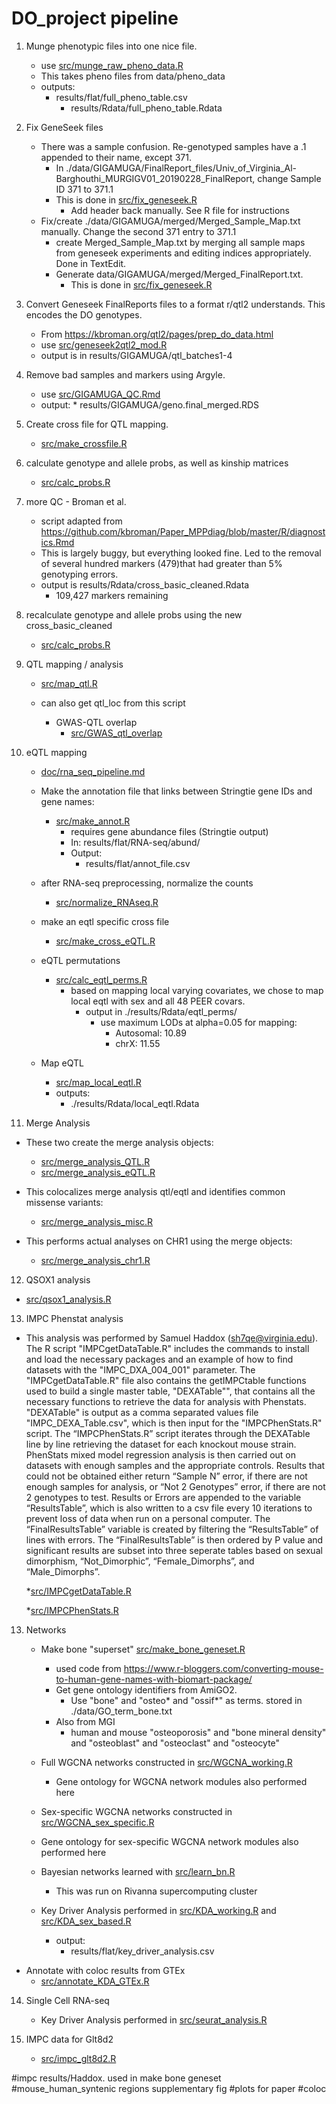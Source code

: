 # DO_project pipeline

1. Munge phenotypic files into one nice file.
	* use [src/munge_raw_pheno_data.R](../src/munge_raw_pheno_data.R)
    * This takes pheno files from data/pheno_data
	* outputs:
		 * results/flat/full_pheno_table.csv
         	 * results/Rdata/full_pheno_table.Rdata

2. Fix GeneSeek files
	* There was a sample confusion. Re-genotyped samples have a .1 appended to their name, except 371.
    	* In ./data/GIGAMUGA/FinalReport_files/Univ_of_Virginia_Al-Barghouthi_MURGIGV01_20190228_FinalReport, change Sample ID 371 to 371.1
        * This is done in [src/fix_geneseek.R](../src/fix_geneseek.R)
        	* Add header back manually. See R file for instructions
    * Fix/create ./data/GIGAMUGA/merged/Merged_Sample_Map.txt manually. Change the second 371 entry to 371.1
    	* create Merged_Sample_Map.txt by merging all sample maps from geneseek experiments and editing indices appropriately. Done in TextEdit.
        * Generate data/GIGAMUGA/merged/Merged_FinalReport.txt. 
        	* This is done in [src/fix_geneseek.R](../src/fix_geneseek.R)

3. Convert Geneseek FinalReports files to a format r/qtl2 understands. This encodes the DO genotypes.

    * From https://kbroman.org/qtl2/pages/prep_do_data.html
    * use [src/geneseek2qtl2_mod.R](../src/geneseek2qtl2_mod.R)
    * output is in results/GIGAMUGA/qtl_batches1-4

4. Remove bad samples and markers using Argyle.

    * use [src/GIGAMUGA_QC.Rmd](../src/GIGAMUGA_QC.Rmd)
    * output:
		  * results/GIGAMUGA/geno.final_merged.RDS


5. Create cross file for QTL mapping. 

    * [src/make_crossfile.R](../src/make_crossfile.R)

6. calculate genotype and allele probs, as well as kinship matrices 

	* [src/calc_probs.R](../src/calc_probs.R)

7. more QC - Broman et al.

    * script adapted from https://github.com/kbroman/Paper_MPPdiag/blob/master/R/diagnostics.Rmd
    * This is largely buggy, but everything looked fine. Led to the removal of several hundred markers (479)that had greater than 5% genotyping errors.
    * output is results/Rdata/cross_basic_cleaned.Rdata
    	* 109,427 markers remaining

8. recalculate genotype and allele probs using the new cross_basic_cleaned

    * [src/calc_probs.R](../src/calc_probs.R)




9. QTL mapping / analysis

    * [src/map_qtl.R](../src/map_qtl.R)
    * can also get qtl_loc from this script

		* GWAS-QTL overlap
		  * [src/GWAS_qtl_overlap](../src/GWAS_qtl_overlap.R)
        
    
   
10. eQTL mapping
    * [doc/rna_seq_pipeline.md](./rna_seq_pipeline.md)

    * Make the annotation file that links between Stringtie gene IDs and gene names:
      * [src/make_annot.R](../src/make_annot.R)
        * requires gene abundance files (Stringtie output)
        * In: results/flat/RNA-seq/abund/
        * Output:
          * results/flat/annot_file.csv
    
    * after RNA-seq preprocessing, normalize the counts
    	* [src/normalize_RNAseq.R](../src/normalize_RNAseq.R)

    * make an eqtl specific cross file
        * [src/make_cross_eQTL.R](../src/make_cross_eQTL.R)

    * eQTL permutations
      * [src/calc_eqtl_perms.R](../src/calc_eqtl_perms.R)
    	* based on mapping local varying covariates, we chose to map local
            eqtl with sex and all 48 PEER covars.
        	* output in ./results/Rdata/eqtl_perms/  
                * use maximum LODs at alpha=0.05 for mapping:
                    * Autosomal: 10.89
                    * chrX: 11.55

    * Map eQTL

    	* [src/map_local_eqtl.R](../src/map_local_eqtl.R)
    	* outputs: 
        	* ./results/Rdata/local_eqtl.Rdata
        
 
11. Merge Analysis 
  * These two create the merge analysis objects:
    * [src/merge_analysis_QTL.R](../src/merge_analysis_QTL.R)
    * [src/merge_analysis_eQTL.R](../src/merge_analysis_eQTL.R)
    
  * This colocalizes merge analysis qtl/eqtl and identifies common missense variants:
  
    * [src/merge_analysis_misc.R](../src/merge_analysis_misc.R)
 
  * This performs actual analyses on CHR1 using the merge objects:
  
    * [src/merge_analysis_chr1.R](../src/merge_analysis_chr1.R)


12. QSOX1 analysis
  * [src/qsox1_analysis.R](../src/qsox1_analysis.R)
  
  
13. IMPC Phenstat analysis
  * This analysis was performed by Samuel Haddox (sh7qe@virginia.edu). The R script "IMPCgetDataTable.R" includes the commands to install and load the necessary packages and an example of how to find datasets with the "IMPC_DXA_004_001" parameter. The "IMPCgetDataTable.R" file also contains the getIMPCtable functions used to build a single master table, "DEXATable"", that contains all the necessary functions to retrieve the data for analysis with Phenstats. "DEXATable" is output as a comma separated values file "IMPC_DEXA_Table.csv", which is then input for the "IMPCPhenStats.R" script.
  The “IMPCPhenStats.R” script iterates through the DEXATable line by line retrieving the
dataset for each knockout mouse strain. PhenStats mixed model regression analysis is then
carried out on datasets with enough samples and the appropriate controls. Results that could
not be obtained either return “Sample N” error, if there are not enough samples for analysis, or
“Not 2 Genotypes” error, if there are not 2 genotypes to test. Results or Errors are appended to
the variable “ResultsTable”, which is also written to a csv file every 10 iterations to prevent loss
of data when run on a personal computer. The “FinalResultsTable” variable is created by
filtering the “ResultsTable” of lines with errors. The “FinalResultsTable” is then ordered by P
value and significant results are subset into three seperate tables based on sexual dimorphism,
“Not_Dimorphic”, “Female_Dimorphs”, and “Male_Dimorphs”.

    *[src/IMPCgetDataTable.R](../src/IMPCgetDataTable.R)
    
    *[src/IMPCPhenStats.R](../src/IMPCPhenStats.R)



13. Networks
    
    * Make bone "superset" [src/make_bone_geneset.R](../src/make_bone_geneset.R)
		* used code from https://www.r-bloggers.com/converting-mouse-to-human-gene-names-with-biomart-package/
        * Get gene ontology identifiers from AmiGO2.
            * Use "bone" and "osteo* and "ossif*" as terms. stored in ./data/GO_term_bone.txt
        * Also from MGI
        	* human and mouse "osteoporosis" and "bone mineral density" and "osteoblast" and "osteoclast" and "osteocyte"
  
  
    * Full WGCNA networks constructed in [src/WGCNA_working.R](../src/WGCNA_working.R)
    	* Gene ontology for WGCNA network modules also performed here
    

        
    * Sex-specific WGCNA networks constructed in [src/WGCNA_sex_specific.R](../src/WGCNA_sex_specific.R)
    * Gene ontology for sex-specific WGCNA network modules also performed here
    

	* Bayesian networks learned with [src/learn_bn.R](../src/learn_bn.R)
      * This was run on Rivanna supercomputing cluster

    * Key Driver Analysis performed in [src/KDA_working.R](../src/KDA_working.R) and [src/KDA_sex_based.R](../src/KDA_sex_based.R)
      * output:
      	* results/flat/key_driver_analysis.csv
    
   * Annotate with coloc results from GTEx
      * [src/annotate_KDA_GTEx.R](../src/annotate_KDA_GTEx.R)
    

14. Single Cell RNA-seq
    * Key Driver Analysis performed in [src/seurat_analysis.R](../src/seurat_analysis.R)
      
15. IMPC data for Glt8d2

    * [src/impc_glt8d2.R](../src/impc_glt8d2.R)

#impc results/Haddox. used in make bone geneset
#mouse_human_syntenic regions supplementary fig
#plots for paper
#coloc

